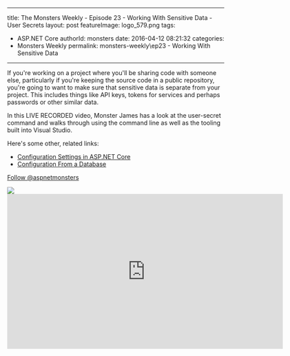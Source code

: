 
---
title: The Monsters Weekly - Episode 23 - Working With Sensitive Data -  User Secrets
layout: post
featureImage: logo_579.png
tags: 
  - ASP.NET Core
authorId: monsters
date: 2016-04-12 08:21:32
categories:
  - Monsters Weekly
permalink: monsters-weekly\ep23 - Working With Sensitive Data
---

<p>If you're working on a project where you'll be sharing code with someone else, particularly if you're keeping the source code in a public repository, you're going to want to make sure that sensitive data is separate from your project. This includes things like API keys, tokens for services and perhaps passwords or other similar data.</p><p>In this LIVE RECORDED video, Monster James has a look at the user-secret command and walks through using the command line as well as the tooling built into Visual Studio.</p><p>Here's some other, related links:</p><ul><li><a href="https://channel9.msdn.com/Series/aspnetmonsters/Episode-5-Configuration-Settings">Configuration Settings in ASP.NET Core</a></li><li><a href="https://channel9.msdn.com/Series/aspnetmonsters/Episode-10-Loading-Settings-From-a-Database-in-ASPNET-Core">Configuration From a Database</a></li></ul><p><a class="twitter-follow-button" href="https://twitter.com/aspnetmonsters">Follow @aspnetmonsters</a></p> <img src="http://m.webtrends.com/dcs1wotjh10000w0irc493s0e_6x1g/njs.gif?dcssip=channel9.msdn.com&dcsuri=https://s.ch9.ms/Series/aspnetmonsters/feed&WT.dl=0&WT.entryid=Entry:RSSView:f15c095909bd4db9b9aaa5e700148981">

<!--more-->
<iframe src='https://channel9.msdn.com/Series/aspnetmonsters/Episode-23-Working-With-Sensitive-Data-User-Secrets/player' width='640' height='360' allowFullScreen frameBorder='0'></iframe>
